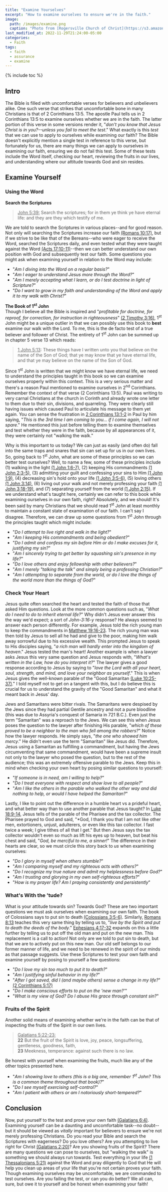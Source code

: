 ```yaml
---
title: "Examine Yourselves"
excerpt: "How to examine ourselves to ensure we're in the faith."
image: 
  path: /images/examine.png
  caption: "Photo from [Rogersville Church of Christ](https://s3.amazonaws.com/rogersvilleal.church.of.christ/wp-content/uploads/2020/11/rogersville-am3.png)"
last_modified_at: 2022-11-29T21:24:00-05:00
categories:
  - Faith
tags: 
  - faith
  - assurance
  - examine
---
```


{% include toc %}

## Intro
The Bible is filled with uncomfortable verses for believers and unbelievers alike. One such verse that strikes that uncomfortable bone in many Christians is that of 2 Corinthians 13:5. The apostle Paul tells us in 2 Corinthians 13:5 to examine ourselves whether we are in the faith. The latter portion of this verse in some versions render it, "*don't you know that Jesus Christ is in you?--unless you fail to meet the test*." What exactly is this *test* that we can use to apply to ourselves while examining our faith? The Bible doesn't explicitly mention a single test in reference to this verse, but fortunately for us, there are many things we can apply to ourselves in examining our faith, ensuring we do not fail this test. Some of these tests include the Word itself, checking our heart, reviewing the fruits in our lives, and understanding where our attitude towards God and sin resides. 

## Examine Yourself
### Using the Word
**Search the Scriptures**<br>
> <u>John 5:39:</u> Search the scriptures; for in them ye think ye have eternal life: and they are they which testify of me.

We are told to search the Scriptures in various places--and for good reason. Not only will searching the Scriptures increase our faith [(Romans 10:17)](https://www.biblegateway.com/passage/?search=Romans%2010%3A17&version=KJV), but if we strive to be like that of the Bereans--who were eager to receive the Word, searched the Scriptures daily, and even tested what they were taught against the Word [(Acts 17:10-11)](https://www.biblegateway.com/passage/?search=Acts+17%3A10-11&version=ESV)--then we can better understand our own position with God and subsequently test our faith. Some questions you might ask when examining yourself in relation to the Word may include: 

* "*Am I diving into the Word on a regular basis?*" 
* "*Am I eager to understand Jesus more through the Word?*"
* "*Am I merely accepting what I learn, or do I test doctrine in light of Scripture?*"
* "*Do I want to grow in my faith and understanding of the Word and apply it to my walk with Christ?*" 

**The Book of 1<sup>st</sup> John**<br>
Though I believe all the Bible is inspired and "*profitable for doctrine, for reproof, for correction, for instruction in righteousness*" [(2 Timothy 3:16)](https://www.biblegateway.com/passage/?search=2%20Timothy%203%3A16&version=KJV), 1<sup>st</sup> John might be a unique outlier in that we can possibly use this book to **best** examine our walk with the Lord. To me, this is the de facto test of a true believer and follower of Christ. The entirety of 1<sup>st</sup> John can be summed up in chapter 5 verse 13 which reads:

> <u>1 John 5:13</u>: These things have I written unto you that believe on the name of the Son of God; that ye may know that ye have eternal life, and that ye may believe on the name of the Son of God.

Since 1<sup>st</sup> John is written that we might know we have eternal life, we need to understand the principles taught in this book so we can examine ourselves properly within this context. This is a very serious matter and there's a reason Paul mentioned to examine ourselves in 2<sup>nd</sup> Corinthians. Remember the context of that verse (2 Corinthians 13:5). Paul was writing to very carnal Christians at the church in Corinth and already wrote one letter to them due to their sin, divisions, and quarreling. They were clearly still having issues which caused Paul to articulate his message to them yet again. You can sense the frustration in [2 Corinthians 13:1-2](https://www.biblegateway.com/passage/?search=2+corinthians+13%3A1-2&version=KJV) in Paul by him saying, "*This is the 3rd time I am coming to you... if I come again, I will not spare*." He mentioned this just before telling them to examine themselves and test whether they were in the faith, because by all appearances of it, they were certainly not "walking the walk." 

Why is this important to us today? We can just as easily (and often do) fall into the same traps and snares that sin can set up for us in our own lives. So, going back to 1<sup>st</sup> John, what are some of these principles so we can better test ourselves? Well, to name a few, some of these principles include (1) walking in the light [(1 John 1:6-7)](https://www.biblegateway.com/passage/?search=1+john+1%3A6-7&version=KJV), (2) keeping His commandments [(1 John 2:3-5)](https://www.biblegateway.com/passage/?search=1+john+2%3A3-5&version=KJV), (3) admitting your guilt and confessing your sins to Him [(1 John 1:9)](https://www.biblegateway.com/passage/?search=1+john+1%3A9&version=KJV), (4) decreasing sin's hold onto your life [(1 John 3:5-6)](https://www.biblegateway.com/passage/?search=1+john+3%3A5-6&version=KJV), (5) loving others [(1 John 3:14)](https://www.biblegateway.com/passage/?search=1+john+3%3A14&version=KJV), (6) living out your walk and not merely professing your faith [(1 John 3:18-19)](https://www.biblegateway.com/passage/?search=1+john+3%3A18-19&version=KJV), and (7) separating yourself from the world [(1 John 2:15)](https://www.biblegateway.com/passage/?search=1+john+2%3A15&version=KJV). If we understand what's taught here, certainly we can refer to this book while examining ourselves in our own faith, right? Absolutely, and we should! It's been said by many Christians that we should read 1<sup>st</sup> John at least monthly to maintain a constant state of examination of our faith. I can't say I disagree. Therefore, we can draw up some questions from 1<sup>st</sup> John through the principles taught which might include:

* "*Do I attempt to live right and walk in the light?*"
* "*Am I keeping His commandments and being obedient?*"
* "*Do I admit and confess my sin before Him or do I make excuses for it, justifying my sin?*"
* "*Am I sincerely trying to get better by squashing sin's presence in my life?*"
* "*Do I love others and enjoy fellowship with other believers?*"
* "*Am I merely "talking the talk" and simply being a professing Christian?*"
* "*Am I attempting to separate from the world, or do I love the things of the world more than the things of God?*"

### Check Your Heart
Jesus quite often searched the heart and tested the faith of those that asked Him questions. Look at the more common questions such as, "*What do I need to do to inherit eternal life?*" Why didn't Jesus ever answer this the way we'd expect; a sort of *John-3:16-y* response? He always seemed to answer each person differently. For example, Jesus told the rich young man to keep the commandments in [Matthew 19:16-23](https://www.biblegateway.com/passage/?search=Matthew+19%3A16-23&version=ESV). The rich young man was then told by Jesus to sell all he had and give to the poor, making him walk away sorrowful due to his excessive wealth. This prompted Jesus to speak to His disciples saying, "*a rich man will hardly enter into the kingdom of heaven*." Jesus tested the man's heart! Another example is when a lawyer asks Jesus this very same question and Jesus responds with, "*What's written in the Law, how do you interpret it?*" The lawyer gives a good response according to Jesus by saying to "*love the Lord with all your heart, soul, strength, and mind, and love your neighbor as yourself*." This is when Jesus gives the well-known parable of the "Good Samaritan [(Luke 10:25-37)](https://www.biblegateway.com/passage/?search=Luke+10%3A25-37&version=ESV)." I told myself not to get on a tangent with this, but I do believe this is crucial for us to understand the gravity of the "Good Samaritan" and what it meant back in Jesus' day.

Jews and Samaritans were bitter rivals. The Samaritans were despised by the Jews since they had partial Gentile ancestry and not a pure bloodline (this was due to Assyria's conquest of Samaria in 721 B.C.). Even just the term "Samaritan" was a reproach to the Jews. We can see this when Jesus poses the question to the lawyer after finishing His parable, "*which of these proved to be a neighbor to the man who fell among the robbers?*" Notice how the lawyer responds. He simply says, "*the one who showed him mercy*." He didn't even use the term "Samaritan" like Jesus did. Therefore, Jesus using a Samaritan as fulfilling a commandment, but having the Jews circumventing that same commandment, would have been a supreme insult not only to the lawyer who posed the question, but to the rest of the audience; this was an extremely offensive parable to the Jews. Keep this in mind when checking your own heart by posing similar questions to yourself:

* "*If someone is in need, am I willing to help?*"
* "*Do I treat everyone with respect and show love to all people?*"
* "*Am I like the others in the parable who walked the other way and did nothing to help, or would I have helped the Samaritan?*"

Lastly, I like to point out the difference in a humble heart vs a prideful heart, and what better way than to use another parable that Jesus taught? In [Luke 18:9-14](https://www.biblegateway.com/passage/?search=Luke%2018%3A9-14&version=ESV), Jesus tells of the parable of the Pharisee and the tax collector. The Pharisee prayed to God and said, "*God, I thank you that I am not like other men, extortioners, unjust, adulterers, or even like this tax collector. I fast twice a week; I give tithes of all that I get." But then Jesus says the tax collector wouldn't even so much as lift his eyes up to heaven, but beat his chest and said, "*God, be merciful to me, a sinner!*" The difference in their hearts are clear, so we must circle this story back to *us* when examining ourselves:

* "*Do I glory in myself when others stumble?*"
* "*Am I comparing myself and my righteous acts with others?*"
* "*Do I recognize my true nature and admit my helplessness before God?*"
* "*Am I trusting and glorying in my own self-righteous efforts?*"
* "*How is my prayer life? Am I praying consistently and persistently*"

### What's With the 'tude?
What is your attitude towards sin? Towards God? These are two important questions we must ask ourselves when examining our own faith. The book of Colossians says to put sin to death [(Colossians 3:5-6)](https://www.biblegateway.com/passage/?search=colossians+3%3A5-6&version=ESV). Similarly, [Romans 8:13](https://www.biblegateway.com/passage/?search=romans+8%3A13&version=ESV) teaches this very same thing by telling us to, "*live by the Spirit and put to death the deeds of the body*." [Ephesians 4:17-32](https://www.biblegateway.com/passage/?search=ephesians+4%3A17-32&version=ESV) expands on this a little further by telling us to put off the old man and put on the new man. This replacement is a call to action! Not only are we told to put sin to death, but that we are to actively put on this new man. Our old self belongs to our former manner of life, and we need to be renewed in the spirit of our minds as that passage suggests. Use these Scriptures to test your own faith and examine yourself by posing to yourself a few questions:

* "*Do I love my sin too much to put it to death?*"
* "*Am I justifying sinful behavior in my life?*"
* "*After I got saved, did I (and maybe others) sense a change in my life?*" [(2 Corinthians 5:17)](https://www.biblegateway.com/passage/?search=2%20Corinthians%205%3A17&version=KJV)
* "*Do I make conscious efforts to put on the 'new man?'*"
* "*What is my view of God? Do I abuse His grace through constant sin?*"

### Fruits of the Spirit
Another solid means of examining whether we're in the faith can be that of inspecting the fruits of the Spirit in our own lives.

> <u>Galatians 5:22-23:</u><br>
> **22** But the fruit of the Spirit is love, joy, peace, longsuffering, gentleness, goodness, faith,<br>
> **23** Meekness, temperance: against such there is no law.

Be honest with yourself when examining the fruits, much like any of the other topics presented here.

* "*Am I showing love to others (this is a big one, remember 1<sup>st</sup> John? This is a common theme throughout that book)?*"
* "*Do I see myself exercising self-control?*"
* "*Am I patient with others or am I notoriously short-tempered?*"

## Conclusion
Now, put yourself to the test and prove your own faith [(Galatians 6:4)](https://www.biblegateway.com/passage/?search=galatians+6%3A4&version=KJV). Examining yourself can be a daunting and uncomfortable task--no doubt--but it should be viewed as *vitally* important for believers to ensure we're not merely professing Christians. Do you read your Bible and search the Scriptures with eagerness? Do you love others? Are you attempting to live right for Christ [(Galatians 2:20)](https://www.biblegateway.com/passage/?search=Galatians%202%3A20&version=ESV)? Are you showing fruits of the Spirit? There are many questions we can pose to ourselves, but "walking the walk" is something we should always run towards. Test everything in your life [(1 Thessalonians 5:21)](https://www.biblegateway.com/passage/?search=1%20Thessalonians%205%3A21&version=ESV) against the Word and pray diligently to God that He will help you clean up areas of your life that you're not certain proves your faith. Though examining ourselves may be uncomfortable, we are commanded to test ourselves. Are you failing the test, or can you do better? We all can, sure, but owe it to yourself and be honest when examining your faith!  
